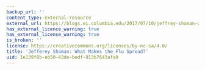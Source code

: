 ```yaml
---
backup_url: ''
content_type: external-resource
external_url: https://blogs.ei.columbia.edu/2017/07/10/jeffrey-shaman-what-makes-the-flu-spread/
has_external_licence_warning: true
has_external_license_warning: true
is_broken: ''
license: https://creativecommons.org/licenses/by-nc-sa/4.0/
title: 'Jefferey Shaman: What Makes the Flu Spread?'
uid: 1e139f8b-eb50-43de-bedf-913b7643afa9
---
```

